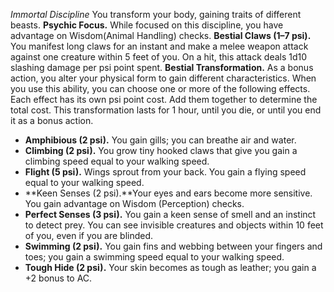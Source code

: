 *Immortal Discipline*
You transform your body, gaining traits of different beasts.
**Psychic Focus.** While focused on this discipline, you have advantage on Wisdom(Animal Handling) checks.
**Bestial Claws (1–7 psi).** You manifest long claws for an instant and make a melee weapon attack against one creature within 5 feet of you. On a hit, this attack deals 1d10 slashing damage per psi point spent.
**Bestial Transformation.** As a bonus action, you alter your physical form to gain different characteristics. When you use this ability, you can choose one or more of the following effects. Each effect has its own psi point cost. Add them together to determine the total cost. This transformation lasts for 1 hour, until you die, or until you end it as a bonus action.
* **Amphibious (2 psi).** You gain gills; you can breathe air and water.
* **Climbing (2 psi).** You grow tiny hooked claws that give you gain a climbing speed equal to your walking speed.
* **Flight (5 psi).** Wings sprout from your back. You gain a flying speed equal to your walking speed.
* **Keen Senses (2 psi).**Your eyes and ears become more sensitive. You gain advantage on Wisdom (Perception) checks.
* **Perfect Senses (3 psi).** You gain a keen sense of smell and an instinct to detect prey. You can see invisible creatures and objects within 10 feet of you, even if you are blinded.
* **Swimming (2 psi).** You gain fins and webbing between your fingers and toes; you gain a swimming speed equal to your walking speed.
* **Tough Hide (2 psi).** Your skin becomes as tough as leather; you gain a +2 bonus to AC.